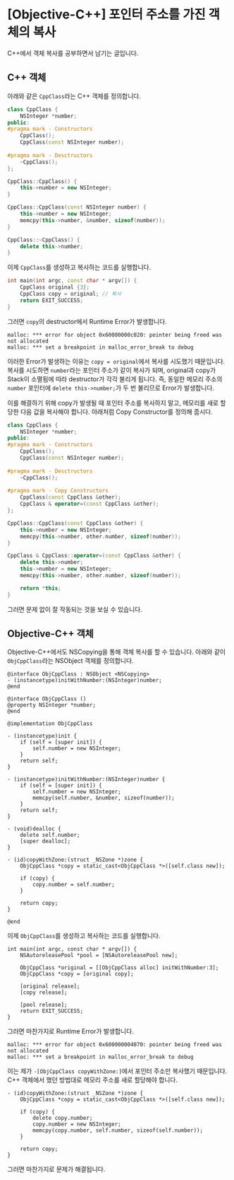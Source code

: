 # [Objective-C++] 포인터 주소를 가진 객체의 복사

C++에서 객체 복사를 공부하면서 남기는 글입니다.

## C++ 객체

아래와 같은 `CppClass`라는 C++ 객체를 정의합니다.

```cpp
class CppClass {
    NSInteger *number;
public:
#pragma mark - Constructors
    CppClass();
    CppClass(const NSInteger number);
    
#pragma mark - Desctructors
    ~CppClass();
};
```

```cpp
CppClass::CppClass() {
    this->number = new NSInteger;
}

CppClass::CppClass(const NSInteger number) {
    this->number = new NSInteger;
    memcpy(this->number, &number, sizeof(number));
}

CppClass::~CppClass() {
    delete this->number;
}
```

이제 `CppClass`를 생성하고 복사하는 코드를 실행합니다.

```cpp
int main(int argc, const char * argv[]) {
    CppClass original {3};
    CppClass copy = original; // 복사
    return EXIT_SUCCESS;
}
```

그러면 `copy`의 destructor에서 Runtime Error가 발생합니다.

```
malloc: *** error for object 0x60000000c020: pointer being freed was not allocated
malloc: *** set a breakpoint in malloc_error_break to debug
```

이러한 Error가 발생하는 이유는 `copy = original`에서 복사를 시도했기 때문입니다. 복사를 시도하면 `number`라는 포인터 주소가 같이 복사가 되며, original과 copy가 Stack이 소멸됨에 따라 destructor가 각각 불리게 됩니다. 즉, 동일한 메모리 주소의 `number` 포인터에 `delete this->number;`가 두 번 불리므로 Error가 발생합니다.

이를 해결하기 위해 copy가 발생될 때 포인터 주소를 복사하지 말고, 메모리를 새로 할당한 다음 값을 복사해야 합니다. 아래처럼 Copy Constructor를 정의해 줍시다.

```cpp
class CppClass {
    NSInteger *number;
public:
#pragma mark - Constructors
    CppClass();
    CppClass(const NSInteger number);
    
#pragma mark - Desctructors
    ~CppClass();
   
#pragma mark - Copy Constructors
    CppClass(const CppClass &other);
    CppClass & operator=(const CppClass &other);
};
```

```cpp
CppClass::CppClass(const CppClass &other) {
    this->number = new NSInteger;
    memcpy(this->number, other.number, sizeof(number));
}

CppClass & CppClass::operator=(const CppClass &other) {
    delete this->number;
    this->number = new NSInteger;
    memcpy(this->number, other.number, sizeof(number));

    return *this;
}
```

그러면 문제 없이 잘 작동되는 것을 보실 수 있습니다.

## Objective-C++ 객체

Objective-C++에서도 NSCopying을 통해 객체 복사를 할 수 있습니다. 아래와 같이 `ObjCppClass`라는 NSObject 객체를 정의합니다.

```objc
@interface ObjCppClass : NSObject <NSCopying>
- (instancetype)initWithNumber:(NSInteger)number;
@end
```

```objc
@interface ObjCppClass ()
@property NSInteger *number;
@end

@implementation ObjCppClass

- (instancetype)init {
    if (self = [super init]) {
        self.number = new NSInteger;
    }
    return self;
}

- (instancetype)initWithNumber:(NSInteger)number {
    if (self = [super init]) {
        self.number = new NSInteger;
        memcpy(self.number, &number, sizeof(number));
    }
    return self;
}

- (void)dealloc {
    delete self.number;
    [super dealloc];
}

- (id)copyWithZone:(struct _NSZone *)zone {
    ObjCppClass *copy = static_cast<ObjCppClass *>([self.class new]);
    
    if (copy) {
        copy.number = self.number;
    }
    
    return copy;
}

@end
```

이제 `ObjCppClass`를 생성하고 복사하는 코드를 실행합니다.

```objc
int main(int argc, const char * argv[]) {
    NSAutoreleasePool *pool = [NSAutoreleasePool new];

    ObjCppClass *original = [[ObjCppClass alloc] initWithNumber:3];
    ObjCppClass *copy = [original copy];

    [original release];
    [copy release];

    [pool release];
    return EXIT_SUCCESS;
}

```

그러면 마찬가지로 Runtime Error가 발생합니다.

```
malloc: *** error for object 0x600000004070: pointer being freed was not allocated
malloc: *** set a breakpoint in malloc_error_break to debug
```

이는 제가 `-[ObjCppClass copyWithZone:]`에서 포인터 주소만 복사했기 때문입니다. C++ 객체에서 했던 방법대로 메모리 주소를 새로 할당해야 합니다.

```objc
- (id)copyWithZone:(struct _NSZone *)zone {
    ObjCppClass *copy = static_cast<ObjCppClass *>([self.class new]);
    
    if (copy) {
        delete copy.number;
        copy.number = new NSInteger;
        memcpy(copy.number, self.number, sizeof(self.number));
    }
    
    return copy;
}
```

그러면 마찬가지로 문제가 해결됩니다.
